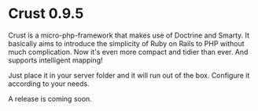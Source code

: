 # Crust 0.9.5

Crust is a micro-php-framework that makes use of Doctrine and Smarty.
It basically aims to introduce the simplicity of Ruby on Rails to PHP without much complication.
Now it's even more compact and tidier than ever. And supports intelligent mapping!

Just place it in your server folder and it will run out of the box.
Configure it according to your needs.



A release is coming soon.